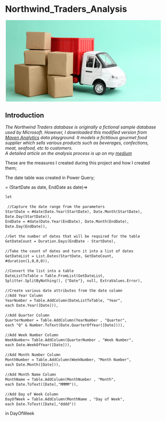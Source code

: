 # Northwind_Traders_Analysis       

![](selecting_supplier.png)   

## Introduction      
_The Northwind Traders database is originally a fictional sample database used by Microsoft. However, I downloaded this modified version from [Maven Analytics](https://www.mavenanalytics.io/) data playground. It models a fictitious gourmet food supplier which sells various products such as beverages, confections, meat, seafood, etc to customers._     
_A detailed article on the analysis process is up on my [medium]()_        

These are the measures I created during this project and how I created them;         

The date table was created in Power Query;     

= (StartDate as date, EndDate as date)=>

       
    let    
    
     //Capture the date range from the parameters
    StartDate = #date(Date.Year(StartDate), Date.Month(StartDate), 
    Date.Day(StartDate)),
    EndDate = #date(Date.Year(EndDate), Date.Month(EndDate), 
    Date.Day(EndDate)),      

    //Get the number of dates that will be required for the table
    GetDateCount = Duration.Days(EndDate - StartDate),

    //Take the count of dates and turn it into a list of dates
    GetDateList = List.Dates(StartDate, GetDateCount, 
    #duration(1,0,0,0)),

    //Convert the list into a table
    DateListToTable = Table.FromList(GetDateList, 
    Splitter.SplitByNothing(), {"Date"}, null, ExtraValues.Error),

    //Create various date attributes from the date column
    //Add Year Column
    YearNumber = Table.AddColumn(DateListToTable, "Year", 
    each Date.Year([Date])),

    //Add Quarter Column
    QuarterNumber = Table.AddColumn(YearNumber , "Quarter", 
    each "Q" & Number.ToText(Date.QuarterOfYear([Date]))),

    //Add Week Number Column
    WeekNumber= Table.AddColumn(QuarterNumber , "Week Number", 
    each Date.WeekOfYear([Date])),

    //Add Month Number Column
    MonthNumber = Table.AddColumn(WeekNumber, "Month Number", 
    each Date.Month([Date])),

    //Add Month Name Column
    MonthName = Table.AddColumn(MonthNumber , "Month", 
    each Date.ToText([Date],"MMMM")),

    //Add Day of Week Column
    DayOfWeek = Table.AddColumn(MonthName , "Day of Week", 
    each Date.ToText([Date],"dddd"))

in
    DayOfWeek

